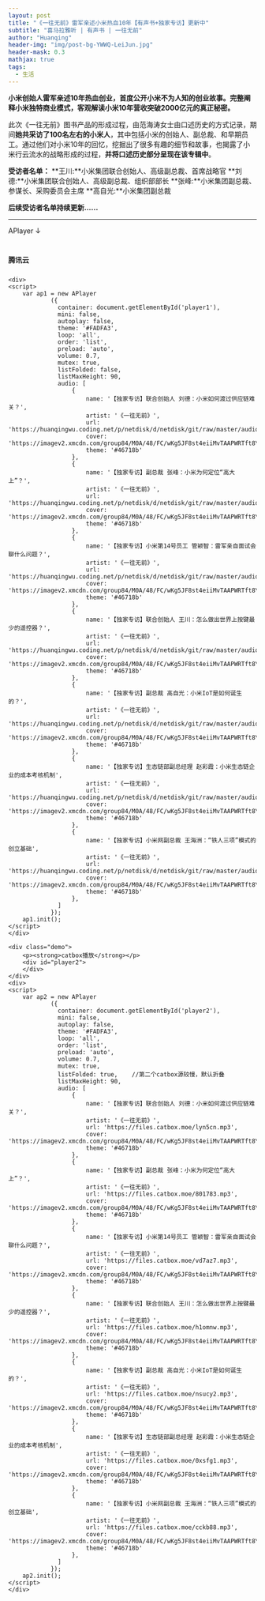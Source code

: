 ```yaml
---
layout: post
title: "《一往无前》雷军亲述小米热血10年【有声书+独家专访】更新中"
subtitle: "喜马拉雅听 | 有声书 | 一往无前"
author: "Huanqing"
header-img: "img/post-bg-YWWQ-LeiJun.jpg"
header-mask: 0.3
mathjax: true
tags:
  - 生活
---
```


**小米创始人雷军亲述10年热血创业，首度公开小米不为人知的创业故事。完整阐释小米独特商业模式，客观解读小米10年营收突破2000亿元的真正秘密。**

此次《一往无前》图书产品的形成过程，由范海涛女士由口述历史的方式记录，期间**她共采访了100名左右的小米人**，其中包括小米的创始人、副总裁、和早期员工。通过他们对小米10年的回忆，挖掘出了很多有趣的细节和故事，也揭露了小米行云流水的战略形成的过程，**并将口述历史部分呈现在该专辑中**。

**受访者名单：**
**王川:**小米集团联合创始人、高级副总裁、首席战略官
**刘德:**小米集团联合创始人、高级副总裁、组织部部长
**张峰:**小米集团副总裁、参谋长、采购委员会主席
**高自光:**小米集团副总裁

**后续受访者名单持续更新......**

--------------

APlayer ↓

<html>
<head>
    <link href="https://cdn.bootcss.com/aplayer/1.10.1/APlayer.min.css" rel="stylesheet">
    <script src="https://cdn.bootcss.com/aplayer/1.10.1/APlayer.min.js"></script>
    <style>
        .demo{width:auto;margin:30px auto 10px auto}
        .demo p{padding:10px 0}
    </style>
</head>
<body>
    <div class="demo">
        <p><strong>腾讯云</strong></p>
        <div id="player1">
        </div>
    </div>

    <div>
    <script>
        var ap1 = new APlayer
                ({
                  container: document.getElementById('player1'),
                  mini: false,
                  autoplay: false,
                  theme: '#FADFA3',
                  loop: 'all',
                  order: 'list',
                  preload: 'auto',
                  volume: 0.7,
                  mutex: true,
                  listFolded: false,
                  listMaxHeight: 90,
                  audio: [
                      {
                          name: '【独家专访】联合创始人 刘德：小米如何渡过供应链难关？',
                          artist: '《一往无前》',
                          url: 'https://huanqingwu.coding.net/p/netdisk/d/netdisk/git/raw/master/audio/YiWangWuQian_a.mp3',
                          cover: 'https://imagev2.xmcdn.com/group84/M0A/48/FC/wKg5JF8st4eiiMvTAAPWRTft8YU697.jpg',
                          theme: '#46718b'
                      },
                      {
                          name: '【独家专访】副总裁 张峰：小米为何定位“高大上”？',
                          artist: '《一往无前》',
                          url: 'https://huanqingwu.coding.net/p/netdisk/d/netdisk/git/raw/master/audio/YiWangWuQian_b.mp3',
                          cover: 'https://imagev2.xmcdn.com/group84/M0A/48/FC/wKg5JF8st4eiiMvTAAPWRTft8YU697.jpg',
                          theme: '#46718b'
                      },
                      {
                          name: '【独家专访】小米第14号员工 管颖智：雷军亲自面试会聊什么问题？',
                          artist: '《一往无前》',
                          url: 'https://huanqingwu.coding.net/p/netdisk/d/netdisk/git/raw/master/audio/YiWangWuQian_c.mp3',
                          cover: 'https://imagev2.xmcdn.com/group84/M0A/48/FC/wKg5JF8st4eiiMvTAAPWRTft8YU697.jpg',
                          theme: '#46718b'
                      },
                      {
                          name: '【独家专访】联合创始人 王川：怎么做出世界上按键最少的遥控器？',
                          artist: '《一往无前》',
                          url: 'https://huanqingwu.coding.net/p/netdisk/d/netdisk/git/raw/master/audio/YiWangWuQian_d.mp3',
                          cover: 'https://imagev2.xmcdn.com/group84/M0A/48/FC/wKg5JF8st4eiiMvTAAPWRTft8YU697.jpg',
                          theme: '#46718b'
                      },
                      {
                          name: '【独家专访】副总裁 高自光：小米IoT是如何诞生的？',
                          artist: '《一往无前》',
                          url: 'https://huanqingwu.coding.net/p/netdisk/d/netdisk/git/raw/master/audio/YiWangWuQian_e.mp3',
                          cover: 'https://imagev2.xmcdn.com/group84/M0A/48/FC/wKg5JF8st4eiiMvTAAPWRTft8YU697.jpg',
                          theme: '#46718b'
                      },
                      {
                          name: '【独家专访】生态链部副总经理 赵彩霞：小米生态链企业的成本考核机制',
                          artist: '《一往无前》',
                          url: 'https://huanqingwu.coding.net/p/netdisk/d/netdisk/git/raw/master/audio/YiWangWuQian_f.mp3',
                          cover: 'https://imagev2.xmcdn.com/group84/M0A/48/FC/wKg5JF8st4eiiMvTAAPWRTft8YU697.jpg',
                          theme: '#46718b'
                      },
                      {
                          name: '【独家专访】小米网副总裁 王海洲：“铁人三项”模式的创立基础',
                          artist: '《一往无前》',
                          url: 'https://huanqingwu.coding.net/p/netdisk/d/netdisk/git/raw/master/audio/YiWangWuQian_g.mp3',
                          cover: 'https://imagev2.xmcdn.com/group84/M0A/48/FC/wKg5JF8st4eiiMvTAAPWRTft8YU697.jpg',
                          theme: '#46718b'
                      },
                  ]
                });
        ap1.init();
    </script>
    </div>

    <div class="demo">
        <p><strong>catbox播放</strong></p>
        <div id="player2">
        </div>
    </div>
    <div>
    <script>
        var ap2 = new APlayer
                ({
                  container: document.getElementById('player2'),
                  mini: false,
                  autoplay: false,
                  theme: '#FADFA3',
                  loop: 'all',
                  order: 'list',
                  preload: 'auto',
                  volume: 0.7,
                  mutex: true,
                  listFolded: true,    //第二个catbox源较慢，默认折叠
                  listMaxHeight: 90,
                  audio: [
                      {
                          name: '【独家专访】联合创始人 刘德：小米如何渡过供应链难关？',
                          artist: '《一往无前》',
                          url: 'https://files.catbox.moe/lyn5cn.mp3',
                          cover: 'https://imagev2.xmcdn.com/group84/M0A/48/FC/wKg5JF8st4eiiMvTAAPWRTft8YU697.jpg',
                          theme: '#46718b'
                      },
                      {
                          name: '【独家专访】副总裁 张峰：小米为何定位“高大上”？',
                          artist: '《一往无前》',
                          url: 'https://files.catbox.moe/801783.mp3',
                          cover: 'https://imagev2.xmcdn.com/group84/M0A/48/FC/wKg5JF8st4eiiMvTAAPWRTft8YU697.jpg',
                          theme: '#46718b'
                      },
                      {
                          name: '【独家专访】小米第14号员工 管颖智：雷军亲自面试会聊什么问题？',
                          artist: '《一往无前》',
                          url: 'https://files.catbox.moe/vd7az7.mp3',
                          cover: 'https://imagev2.xmcdn.com/group84/M0A/48/FC/wKg5JF8st4eiiMvTAAPWRTft8YU697.jpg',
                          theme: '#46718b'
                      },
                      {
                          name: '【独家专访】联合创始人 王川：怎么做出世界上按键最少的遥控器？',
                          artist: '《一往无前》',
                          url: 'https://files.catbox.moe/h1omnw.mp3',
                          cover: 'https://imagev2.xmcdn.com/group84/M0A/48/FC/wKg5JF8st4eiiMvTAAPWRTft8YU697.jpg',
                          theme: '#46718b'
                      },
                      {
                          name: '【独家专访】副总裁 高自光：小米IoT是如何诞生的？',
                          artist: '《一往无前》',
                          url: 'https://files.catbox.moe/nsucy2.mp3',
                          cover: 'https://imagev2.xmcdn.com/group84/M0A/48/FC/wKg5JF8st4eiiMvTAAPWRTft8YU697.jpg',
                          theme: '#46718b'
                      },
                      {
                          name: '【独家专访】生态链部副总经理 赵彩霞：小米生态链企业的成本考核机制',
                          artist: '《一往无前》',
                          url: 'https://files.catbox.moe/0xsfg1.mp3',
                          cover: 'https://imagev2.xmcdn.com/group84/M0A/48/FC/wKg5JF8st4eiiMvTAAPWRTft8YU697.jpg',
                          theme: '#46718b'
                      },
                      {
                          name: '【独家专访】小米网副总裁 王海洲：“铁人三项”模式的创立基础',
                          artist: '《一往无前》',
                          url: 'https://files.catbox.moe/cckb88.mp3',
                          cover: 'https://imagev2.xmcdn.com/group84/M0A/48/FC/wKg5JF8st4eiiMvTAAPWRTft8YU697.jpg',
                          theme: '#46718b'
                      },
                  ]
                });
        ap2.init();
    </script>
    </div>

</body>
